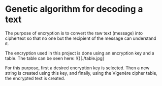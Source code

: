 # Genetic algorithm for decoding a text
The purpose of encryption is to convert the raw text (message) into ciphertext so that no one but the recipient of the message can understand it. 

The encryption used in this project is done using an encryption key and a table.
The table can be seen here:
!{}[./table.jpg]

For this purpose, first a desired encryption key is selected. Then a new string is created using this key, and finally, using the Vigenère cipher table, the encrypted text is created.


